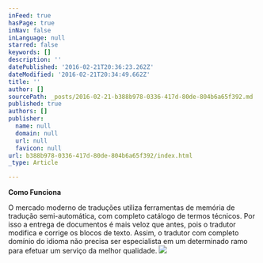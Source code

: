 ```yaml
---
inFeed: true
hasPage: true
inNav: false
inLanguage: null
starred: false
keywords: []
description: ''
datePublished: '2016-02-21T20:36:23.262Z'
dateModified: '2016-02-21T20:34:49.662Z'
title: ''
author: []
sourcePath: _posts/2016-02-21-b388b978-0336-417d-80de-804b6a65f392.md
published: true
authors: []
publisher:
  name: null
  domain: null
  url: null
  favicon: null
url: b388b978-0336-417d-80de-804b6a65f392/index.html
_type: Article

---
```

**Como Funciona**

O mercado moderno de traduções utiliza ferramentas de memória de tradução semi-automática, com completo catálogo de termos técnicos. Por isso a entrega de documentos é mais veloz que antes, pois o tradutor modifica e corrige os blocos de texto. Assim, o tradutor com completo domínio do idioma não precisa ser especialista em um determinado ramo para efetuar um serviço da melhor qualidade.
![](https://the-grid-user-content.s3-us-west-2.amazonaws.com/47bc0dfb-992a-49cd-99b9-a33b1fbeaca4.jpg)